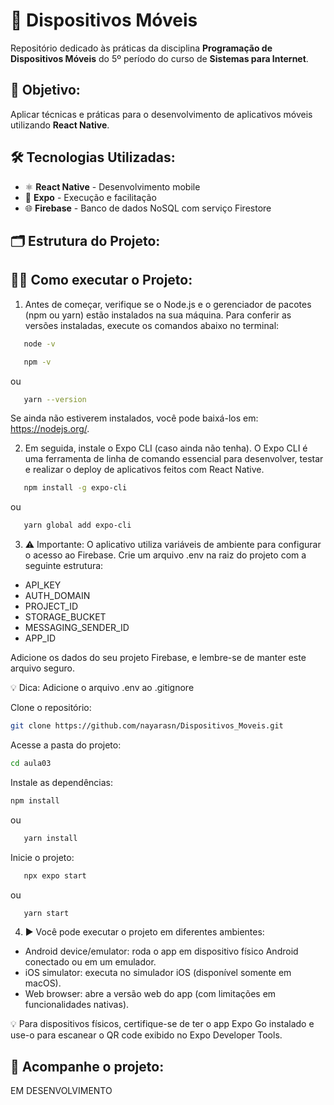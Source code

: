 # 📱 Dispositivos Móveis
Repositório dedicado às práticas da disciplina **Programação de Dispositivos Móveis** do 5º período do curso de **Sistemas para Internet**.

## 🎯 Objetivo:
Aplicar técnicas e práticas para o desenvolvimento de aplicativos móveis utilizando **React Native**.

## 🛠 Tecnologias Utilizadas:
- ⚛️ **React Native** - Desenvolvimento mobile
- 🚀 **Expo** - Execução e facilitação
- 🌐 **Firebase** - Banco de dados NoSQL com serviço Firestore

## 🗂️ Estrutura do Projeto:



## 🧑‍💻 Como executar o Projeto:

1. Antes de começar, verifique se o Node.js e o gerenciador de pacotes (npm ou yarn) estão instalados na sua máquina. Para conferir as versões instaladas, execute os comandos abaixo no terminal:

```sh
   node -v
   ```
```sh
   npm -v
   ```
   ou
```sh
   yarn --version
   ```
Se ainda não estiverem instalados, você pode baixá-los em: https://nodejs.org/.

2. Em seguida, instale o Expo CLI (caso ainda não tenha). O Expo CLI é uma ferramenta de linha de comando essencial para desenvolver, testar e realizar o deploy de aplicativos feitos com React Native.

```sh
   npm install -g expo-cli
   ```
   ou
```sh
   yarn global add expo-cli
   ```

3. ⚠️ Importante:
O aplicativo utiliza variáveis de ambiente para configurar o acesso ao Firebase. Crie um arquivo .env na raiz do projeto com a seguinte estrutura:

- API_KEY
- AUTH_DOMAIN
- PROJECT_ID
- STORAGE_BUCKET
- MESSAGING_SENDER_ID
- APP_ID

Adicione os dados do seu projeto Firebase, e lembre-se de manter este arquivo seguro.

💡 Dica:
Adicione o arquivo .env ao .gitignore

Clone o repositório:
   ```sh
   git clone https://github.com/nayarasn/Dispositivos_Moveis.git
   ```
Acesse a pasta do projeto:
   ```sh
   cd aula03
   ```
Instale as dependências:
   ```sh
   npm install
   ```
   ou
```sh
   yarn install
   ```
Inicie o projeto:
```sh
   npx expo start
   ```
   ou
```sh
   yarn start
   ```

4. ▶️ Você pode executar o projeto em diferentes ambientes:

- Android device/emulator: roda o app em dispositivo físico Android conectado ou em um emulador.
- iOS simulator: executa no simulador iOS (disponível somente em macOS).
- Web browser: abre a versão web do app (com limitações em funcionalidades nativas).

💡 Para dispositivos físicos, certifique-se de ter o app Expo Go instalado e use-o para escanear o QR code exibido no Expo Developer Tools.

## 📌 Acompanhe o projeto:

EM DESENVOLVIMENTO